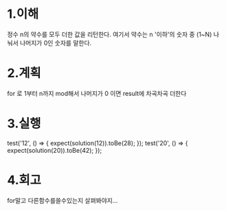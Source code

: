 1.이해
====
정수 n의 약수를 모두 더한 값을 리턴한다.
여기서 약수는 n '이하'의 숫자 중 (1~N) 나눠서 나머지가 0인 숫자를 말한다. 

2.계획
===
for 로 1부터 n까지 mod해서 나머지가 0 이면 result에 차곡차곡 더한다 

3.실행
====
test('12', () => {
        expect(solution(12)).toBe(28);
    });
test('20', () => {
        expect(solution(20)).toBe(42);
    });

4.회고
====
for말고 다른함수를쓸수있는지 살펴봐야지...
